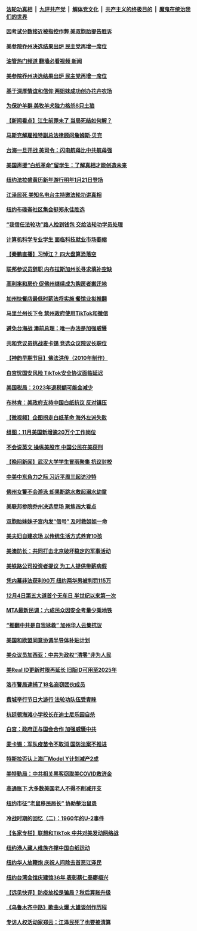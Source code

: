 ####  [法轮功真相](../../../../basic/blob/master/README.md?t=12072331) &nbsp;|&nbsp; [九评共产党](../../../../9ping.md/blob/master/README.md?t=12072331) &nbsp;|&nbsp; [解体党文化](../../../../jtdwh.md/blob/master/README.md?t=12072331)  &nbsp;|&nbsp; [共产主义的终极目的](../../../../gczydzjmd.md/blob/master/README.md?t=12072331) &nbsp;|&nbsp; [魔鬼在统治我们的世界](../../../../mgztzwmdsj.md/blob/master/README.md?t=12072331) 

#### [因考试分数接近被指控作弊 美双胞胎提告胜诉](../pages/nsc412/n13880288.md?t=12072331) 


#### [美参院乔州决选结果出炉 民主党再增一席位](../pages/nsc412/n13879720.md?t=12072331) 
#### [油管热门频道 翻墙必看视频 新闻](http://129.146.143.75:81/youtube.html?12072331)
#### [美参院乔州决选结果出炉 民主党再增一席位](../pages/nsc412/n13879720.md?t=12072331) 

#### [基于深厚情谊和信仰 两姐妹成功创办花卉农场](../pages/nsc412/n13879931.md?t=12072331) 

#### [为保护羊群 美牧羊犬独力格杀8只土狼](../pages/nsc412/n13879825.md?t=12072331) 

#### [【新闻看点】江生前罪未了 当局死结如何解？](../pages/nsc412/n13879741.md?t=12072331) 

#### [马斯克解雇推特副总法律顾问詹姆斯·贝克](../pages/nsc412/n13879749.md?t=12072331) 

#### [台海一旦开战 美司令：闪电航母比中共航母强](../pages/nsc412/n13879801.md?t=12072331) 

#### [美国声援“白纸革命”留学生：了解真相才能创造未来](../pages/nsc412/n13879814.md?t=12072331) 

#### [纽约法拉盛黄历新年游行明年1月21日登场](../pages/nsc412/n13879834.md?t=12072331) 

#### [江泽民死 美知名电台主持邀法轮功讲真相](../pages/nsc412/n13879883.md?t=12072331) 

#### [纽约布碌崙社区集会挺郑永佳胜选](../pages/nsc412/n13879859.md?t=12072331) 

#### [“我信任法轮功”路人捡到钱包 交给法轮功学员处理](../pages/nsc412/n13879855.md?t=12072331) 

#### [计算机科学专业学生 面临科技就业市场萎缩](../pages/nsc412/n13879799.md?t=12072331) 

#### [【秦鹏直播】习悼江？ 四大盘算恐落空](../pages/nsc412/n13879660.md?t=12072331) 

#### [联邦参议员辞职 内布拉斯加州长寻求填补空缺](../pages/nsc412/n13879729.md?t=12072331) 

#### [高利率和房价 促佛州继续成为购房者搬迁地](../pages/nsc412/n13879787.md?t=12072331) 

#### [加州快餐店最低时薪法将实施 餐馆业拟推翻](../pages/nsc412/n13879780.md?t=12072331) 

#### [马里兰州长下令 禁州政府使用TikTok和微信](../pages/nsc412/n13879675.md?t=12072331) 

#### [避免台海战 澳前总理：唯一办法是加强威慑](../pages/nsc412/n13879719.md?t=12072331) 

#### [共和党议员挑战麦卡锡 竞选众议院议长职位](../pages/nsc412/n13879704.md?t=12072331) 

#### [【神韵早期节目】佛法洪传（2010年制作）](../pages/nsc412/n13879653.md?t=12072331) 

#### [白宫忧国安风险 TikTok安全协议面临延迟](../pages/nsc412/n13879684.md?t=12072331) 

#### [美国税局：2023年退税额可能会减少](../pages/nsc412/n13879618.md?t=12072331) 

#### [布林肯：美政府支持中国白纸抗议 反对镇压](../pages/nsc412/n13879629.md?t=12072331) 

#### [【微视频】企图拐走白纸革命 海外左派失败](../pages/nsc412/n13879560.md?t=12072331) 

#### [组图：11月美国新增逾20万个工作岗位](../pages/nsc412/n13878893.md?t=12072331) 

#### [不会说英文 操纵美股市 中国公民在美获刑](../pages/nsc412/n13879228.md?t=12072331) 

#### [【晚间新闻】武汉大学学生冒雨聚集 抗议封校](../pages/nsc412/n13879545.md?t=12072331) 

#### [中美中东角力之际 习近平周三起访沙特](../pages/nsc412/n13879110.md?t=12072331) 

#### [佛州女警不会游泳 却果断跳水救起溺水幼童](../pages/nsc412/n13879280.md?t=12072331) 

#### [美联邦参院乔州决选登场 聚焦四大看点](../pages/nsc412/n13879497.md?t=12072331) 

#### [双胞胎妹妹子宫内发“信号” 及时救姐姐一命](../pages/nsc412/n13878825.md?t=12072331) 

#### [美夫妇自建农场 以传统生活方式养育10孩](../pages/nsc412/n13878789.md?t=12072331) 

#### [美澳防长：共同打击北京破坏稳定的军事活动](../pages/nsc412/n13879387.md?t=12072331) 

#### [美铁路公司投资者提议 为工人提供带薪病假](../pages/nsc412/n13879270.md?t=12072331) 

#### [凭内幕非法获利90万 纽约两华男被判罚115万](../pages/nsc412/n13879252.md?t=12072331) 

#### [12月4日第五大道首个无车日 半世纪以来第一次](../pages/nsc412/n13879210.md?t=12072331) 

#### [MTA最新民调：六成民众因安全考量少乘地铁](../pages/nsc412/n13879224.md?t=12072331) 

#### [“推翻中共是自我拯救” 加州华人云集抗议](../pages/nsc412/n13879223.md?t=12072331) 

#### [美国和欧盟同意协调半导体补贴计划](../pages/nsc412/n13879188.md?t=12072331) 

#### [美众议员加西亚：中共为政权“清零”非为人民](../pages/nsc412/n13879181.md?t=12072331) 

#### [美Real ID更新时限再延长 旧版ID可用至2025年](../pages/nsc412/n13879186.md?t=12072331) 

#### [洛市警局逮捕了18名盗窃团伙成员](../pages/nsc412/n13879151.md?t=12072331) 

#### [费城举行节日大游行 法轮功队伍受青睐](../pages/nsc412/n13878594.md?t=12072331) 

#### [杭廷顿海滩小学校长在迪士尼乐园自杀](../pages/nsc412/n13879128.md?t=12072331) 

#### [白宫：政府正与国会合作 加强威慑中共](../pages/nsc412/n13879133.md?t=12072331) 

#### [麦卡锡：军队疫苗令不取消 国防法案不推进](../pages/nsc412/n13879097.md?t=12072331) 

#### [特斯拉否认上海厂Model Y计划减产2成](../pages/nsc412/n13879089.md?t=12072331) 

#### [美特勤局：中共相关黑客窃取美COVID救济金](../pages/nsc412/n13879086.md?t=12072331) 

#### [高通胀下 大多数美国老人不得不削减开支](../pages/nsc412/n13878869.md?t=12072331) 

#### [纽约市征“老鼠移民局长” 协助整治鼠患](../pages/nsc412/n13878633.md?t=12072331) 

#### [冷战时期的回忆（二）：1960年的U-2事件](../pages/nsc412/n13878654.md?t=12072331) 

#### [【名家专栏】联想和TikTok 中共对美发动网络战](../pages/nsc412/n13878428.md?t=12072331) 

#### [纽约港人藏人维族齐撑中国白纸运动](../pages/nsc412/n13878740.md?t=12072331) 

#### [纽约华人放鞭炮  庆祝人间除去首恶江泽民](../pages/nsc412/n13878732.md?t=12072331) 

#### [纽约台湾会馆庆建馆36年 表彰蔡仁泰廖梧兴](../pages/nsc412/n13878713.md?t=12072331) 

#### [【远见快评】防疫放松是骗局？秋后算账升级](../pages/nsc412/n13878641.md?t=12072331) 

#### [《乌鲁木齐中路》歌曲火爆 大雄谈创作历程](../pages/nsc412/n13878678.md?t=12072331) 

#### [专访人权活动家郑云：江泽民死了也要被清算](../pages/nsc412/n13878667.md?t=12072331) 

<img src='http://gfw-breaker.win/goodnews/indexes/nsc412.md' width='0px' height='0px'/>
